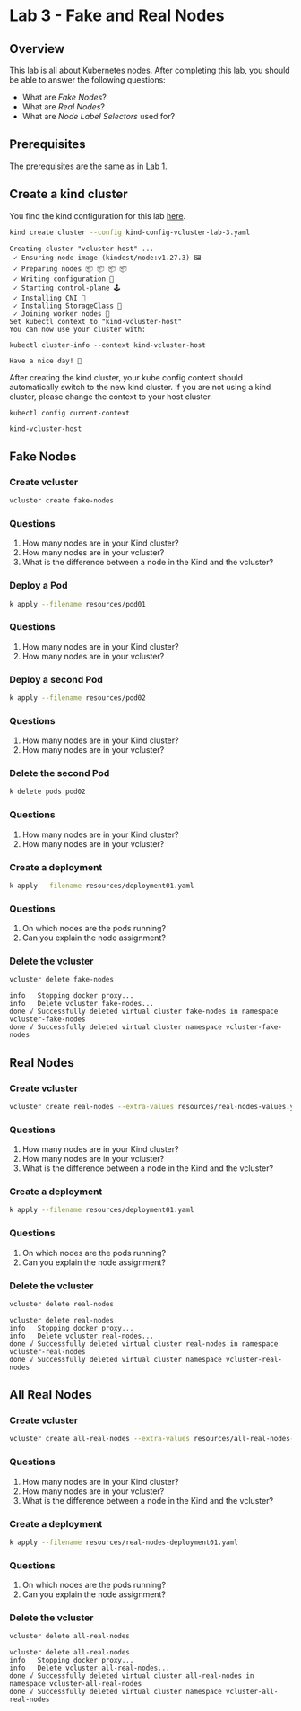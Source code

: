 # Lab 3 - Fake and Real Nodes

## Overview

This lab is all about Kubernetes nodes. After completing this lab, you should
be able to answer the following questions:

* What are *Fake Nodes*?
* What are *Real Nodes*?
* What are *Node Label Selectors* used for?

## Prerequisites

The prerequisites are the same as in [Lab 1](../lab1/README.md).

## Create a kind cluster

You find the kind configuration for this lab [here](kind-config-vcluster-lab-3.yaml).

```bash
kind create cluster --config kind-config-vcluster-lab-3.yaml
```
```
Creating cluster "vcluster-host" ...
 ✓ Ensuring node image (kindest/node:v1.27.3) 🖼
 ✓ Preparing nodes 📦 📦 📦 📦
 ✓ Writing configuration 📜
 ✓ Starting control-plane 🕹️
 ✓ Installing CNI 🔌
 ✓ Installing StorageClass 💾
 ✓ Joining worker nodes 🚜
Set kubectl context to "kind-vcluster-host"
You can now use your cluster with:

kubectl cluster-info --context kind-vcluster-host

Have a nice day! 👋
```

After creating the kind cluster, your kube config context should automatically
switch to the new kind cluster. If you are not using a kind cluster, please
change the context to your host cluster.

```bash
kubectl config current-context
```
```
kind-vcluster-host
```

## Fake Nodes

### Create vcluster

```bash
vcluster create fake-nodes
```

### Questions

1. How many nodes are in your Kind cluster?
2. How many nodes are in your vcluster?
3. What is the difference between a node in the Kind and the vcluster?

### Deploy a Pod

```bash
k apply --filename resources/pod01
```

### Questions

1. How many nodes are in your Kind cluster?
2. How many nodes are in your vcluster?

### Deploy a second Pod

```bash
k apply --filename resources/pod02
```

### Questions

1. How many nodes are in your Kind cluster?
2. How many nodes are in your vcluster?

### Delete the second Pod

```bash
k delete pods pod02
```

### Questions

1. How many nodes are in your Kind cluster?
2. How many nodes are in your vcluster?

### Create a deployment

```bash
k apply --filename resources/deployment01.yaml
```

### Questions

1. On which nodes are the pods running?
2. Can you explain the node assignment?

### Delete the vcluster

```bash
vcluster delete fake-nodes
```
```
info   Stopping docker proxy...
info   Delete vcluster fake-nodes...
done √ Successfully deleted virtual cluster fake-nodes in namespace vcluster-fake-nodes
done √ Successfully deleted virtual cluster namespace vcluster-fake-nodes
```

## Real Nodes

### Create vcluster

```bash
vcluster create real-nodes --extra-values resources/real-nodes-values.yaml
```

### Questions

1. How many nodes are in your Kind cluster?
2. How many nodes are in your vcluster?
3. What is the difference between a node in the Kind and the vcluster?

### Create a deployment

```bash
k apply --filename resources/deployment01.yaml
```

### Questions

1. On which nodes are the pods running?
2. Can you explain the node assignment?

### Delete the vcluster

```bash
vcluster delete real-nodes
```
```
vcluster delete real-nodes
info   Stopping docker proxy...
info   Delete vcluster real-nodes...
done √ Successfully deleted virtual cluster real-nodes in namespace vcluster-real-nodes
done √ Successfully deleted virtual cluster namespace vcluster-real-nodes
```

## All Real Nodes

### Create vcluster

```bash
vcluster create all-real-nodes --extra-values resources/all-real-nodes-values.yaml
```

### Questions

1. How many nodes are in your Kind cluster?
2. How many nodes are in your vcluster?
3. What is the difference between a node in the Kind and the vcluster?

### Create a deployment

```bash
k apply --filename resources/real-nodes-deployment01.yaml
```

### Questions

1. On which nodes are the pods running?
2. Can you explain the node assignment?

### Delete the vcluster

```bash
vcluster delete all-real-nodes
```
```
vcluster delete all-real-nodes
info   Stopping docker proxy...
info   Delete vcluster all-real-nodes...
done √ Successfully deleted virtual cluster all-real-nodes in namespace vcluster-all-real-nodes
done √ Successfully deleted virtual cluster namespace vcluster-all-real-nodes
```